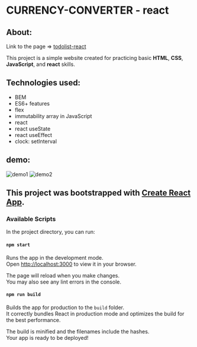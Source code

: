 # CURRENCY-CONVERTER - react
## About:
Link to the page => [todolist-react](https://dorotakar.github.io/currency-converter-react/)

This project is a simple website created for practicing basic **HTML**, **CSS**, **JavaScript**, and **react** skills.
## Technologies used:
- BEM
- ES6+ features
- flex
- immutability array in JavaScript
- react
- react useState
- react useEffect
- clock: setInterval
## demo:
![demo1](https://github.com/DorotaKar/currency-converter-react/blob/main/public/readme-react1.png)
![demo2](https://github.com/DorotaKar/currency-converter-react/blob/main/public/readme-react2.gif)

## This project was bootstrapped with [Create React App](https://github.com/facebook/create-react-app).

### Available Scripts

In the project directory, you can run:

#### `npm start`

Runs the app in the development mode.\
Open [http://localhost:3000](http://localhost:3000) to view it in your browser.

The page will reload when you make changes.\
You may also see any lint errors in the console.

#### `npm run build`

Builds the app for production to the `build` folder.\
It correctly bundles React in production mode and optimizes the build for the best performance.

The build is minified and the filenames include the hashes.\
Your app is ready to be deployed!
